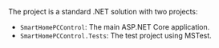 The project is a standard .NET solution with two projects:
- `SmartHomePCControl`: The main ASP.NET Core application.
- `SmartHomePCControl.Tests`: The test project using MSTest.